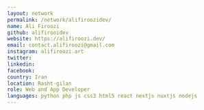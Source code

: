 ```yaml
---
layout: network
permalink: /network/alifiroozidev/
name: Ali Firoozi
github: alifirooidev
website: https://alifiroozi.dev/
email: contact.alifiroozi@gmail.com
instagram: alifiroozi.art
twitter:
linkedin:
facebook:
country: Iran
location: Rasht-gilan
role: Web and App Developer
languages: python php js css3 html5 react nextjs nuxtjs nodejs
---
```

